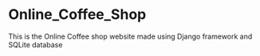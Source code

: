 # Online_Coffee_Shop
This is the Online Coffee shop website made using Django framework and SQLite database
